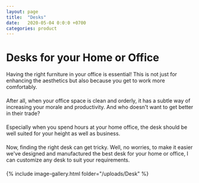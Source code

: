 ```yaml
---
layout: page
title:  "Desks"
date:   2020-05-04 0:0:0 +0700
categories: product
---
```

# Desks for your Home or Office

<div class="container col-lg-6" style="margin-left:0px; margin-bottom:20px; ">
Having the right furniture in your office is essential! This is not just for enhancing the aesthetics but also because you get to work more comfortably.<br>
</div>

<div class="container col-lg-6" style="margin-left:0px; margin-bottom:20px; ">
After all, when your office space is clean and orderly, it has a subtle way of increasing your morale and productivity. And who doesn&#39;t want to get better in their trade?<br>
</div>

<div class="container col-lg-6" style="margin-left:0px; margin-bottom:20px; ">
Especially when you spend hours at your home office, the desk should be well suited for your height as well as business.<br>
</div>

<div class="container col-lg-6" style="margin-left:0px; margin-bottom:20px; ">
Now, finding the right desk can get tricky. Well, no worries, to make it easier we&#39;ve designed and manufactured the best desk for your home or office, I can customize any desk to suit your requirements.<br>
</div>


{% include image-gallery.html folder="/uploads/Desk" %}